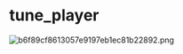 # tune_player

![b6f89cf8613057e9197eb1ec81b22892.png](https://imgg.io/images/2024/01/27/b6f89cf8613057e9197eb1ec81b22892.png)

